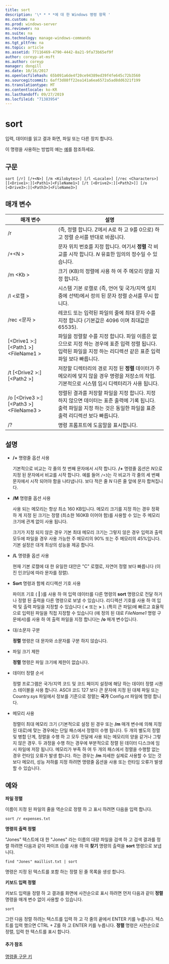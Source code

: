 ```yaml
---
title: sort
description: '\* * * *에 대 한 Windows 명령 항목 '
ms.custom: na
ms.prod: windows-server
ms.reviewer: na
ms.suite: na
ms.technology: manage-windows-commands
ms.tgt_pltfrm: na
ms.topic: article
ms.assetid: 77116469-4790-4442-8a21-9fa73b65ef9f
author: coreyp-at-msft
ms.author: coreyp
manager: dongill
ms.date: 10/16/2017
ms.openlocfilehash: 65b091a6de4f20ce94389ed39f4fe645c72b3560
ms.sourcegitcommit: 6aff3d88ff22ea141a6ea6572a5ad8dd6321f199
ms.translationtype: MT
ms.contentlocale: ko-KR
ms.lasthandoff: 09/27/2019
ms.locfileid: "71383954"
---
```

# <a name="sort"></a>sort



입력, 데이터를 읽고 결과 화면, 파일 또는 다른 장치 합니다.

이 명령을 사용하는 방법의 예는 [예](#BKMK_examples)를 참조하세요.

## <a name="syntax"></a>구문

```
sort [/r] [/+<N>] [/m <Kilobytes>] [/l <Locale>] [/rec <Characters>] [[<Drive1>:][<Path1>]<FileName1>] [/t [<Drive2>:][<Path2>]] [/o [<Drive3>:][<Path3>]<FileName3>]
```

## <a name="parameters"></a>매개 변수

|매개 변수|설명|
|---------|-----------|
|/r|(즉, 정렬 합니다. Z에서 A로 하 고 9를 0으로) 하 고 정렬 순서를 반대로 바꿉니다.|
|/+\<N >|문자 위치 번호를 지정 합니다. 여기서 **정렬** 각 비교를 시작 합니다. *N* 유효한 임의의 정수일 수 있습니다.|
|/m \<Kb >|크기 (KB)의 정렬에 사용 하 여 주 메모리 양을 지정 합니다.|
|/l \<로캘 >|시스템 기본 로캘로 (즉, 언어 및 국가/지역 설치 중에 선택)에서 정의 된 문자 정렬 순서를 무시 합니다.|
|/rec \<문자 >|레코드 또는 입력된 파일의 줄에 최대 문자 수를 지정 합니다 (기본값은 4096 이며 최대값은 65535).|
|[\<Drive1 >:] [\<Path1 >]\<FileName1 >|파일을 정렬할 수를 지정 합니다. 파일 이름은 없으므로 지정 하는 경우에 표준 입력 정렬 됩니다. 입력된 파일을 지정 하는 리디렉션 같은 표준 입력 파일 보다 빠릅니다.|
|/t [\<Drive2 >:] [\<Path2 >]|저장할 디렉터리의 경로 지정 된 **정렬** 데이터가 주 메모리에 맞지 않을 경우 명령을 저장소의 작업. 기본적으로 시스템 임시 디렉터리가 사용 됩니다.|
|/o [\<Drive3 >:] [\<Path3 >]\<FileName3 >|정렬된 결과를 저장할 파일을 지정 합니다. 지정 하지 않으면 데이터는 표준 출력에 기록 됩니다. 출력 파일을 지정 하는 것은 동일한 파일을 표준 출력 리디렉션 보다 빠릅니다.|
|/?|명령 프롬프트에 도움말을 표시합니다.|

## <a name="remarks"></a>설명

-   **/+** 명령줄 옵션 사용

    기본적으로 비교는 각 줄의 첫 번째 문자에서 시작 합니다. **/+** 명령줄 옵션은 *N*으로 지정 된 문자에서 비교를 시작 합니다. 예를 들어 `/+3`는 각 비교가 각 줄의 세 번째 문자에서 시작 되어야 함을 나타냅니다. 보다 적은 줄 *N* 다른 줄 앞에 문자 합쳐집니다.
-   **/M** 명령줄 옵션 사용

    사용 되는 메모리는 항상 최소 160 KB입니다. 메모리 크기를 지정 하는 경우 정확 하 게 지정 된 크기는 정렬 (최소한 160KB 이어야 함)를 사용할 수 있는 주 메모리 크기에 관계 없이 사용 됩니다.

    크기가 지정 되지 않은 경우 기본 최대 메모리 크기는 그렇지 않은 경우 입력과 출력 모두에 파일을 경우 사용 가능한 주 메모리의 90% 또는 주 메모리의 45%입니다. 기본 설정은 대개 최상의 성능을 제공 합니다.
-   **/L** 명령줄 옵션 사용

    현재 기본 로캘에 대 한 유일한 대안은 "C" 로캘로, 자연어 정렬 보다 빠릅니다 (이진 인코딩에 따라 문자를 정렬).
-   **Sort** 명령과 함께 리디렉션 기호 사용

    파이프 기호 ( **|** )를 사용 하 여 입력 데이터를 다른 명령의 **sort** 명령으로 전달 하거나 정렬 된 출력을 다른 명령으로 보낼 수 있습니다. 리디렉션 기호를 사용 하 여 입력 및 출력 파일을 지정할 수 있습니다 ( **<** 또는 **>** ). (특히 큰 파일)에 빠르고 효율적으로 입력된 파일을 직접 지정할 수 있습니다 (에 정의 된 대로 *FileName1* 명령 구문에서)를 사용 하 여 출력 파일을 지정 합니다는 **/o** 매개 변수입니다.
-   대/소문자 구분

    **정렬** 명령은 대 문자와 소문자를 구분 하지 않습니다.
-   파일 크기 제한

    **정렬** 명령은 파일 크기에 제한이 없습니다.
-   데이터 정렬 순서

    정렬 프로그램은 국가/지역 코드 및 코드 페이지 설정에 해당 하는 데이터 정렬 시퀀스 테이블을 사용 합니다. ASCII 코드 127 보다 큰 문자에 지정 된 대체 파일 또는 Country.sys 파일에서 정보를 기준으로 정렬는 **국가** Config.nt 파일에 명령 합니다.
-   메모리 사용

    정렬이 최대 메모리 크기 (기본적으로 설정 된 경우 또는 **/m** 매개 변수에 의해 지정 된 대로)에 맞는 경우에는 단일 패스에서 정렬이 수행 됩니다. 두 개의 별도의 정렬 및 병합 단계, 정렬을 수행 하 고 모두 전달에 사용 되는 메모리의 양을 같거나 그렇지 않은 경우. 두 과정을 수행 하는 경우에 부분적으로 정렬 된 데이터 디스크에 임시 파일에 저장 됩니다. 메모리가 부족 하 여 두 개의 패스에서 정렬을 수행할 없는 경우 런타임 오류가 발생 합니다. 하는 경우는 **/m** 자세한 실제로 사용할 수 있는 것 보다 메모리, 성능 저하를 지정 하려면 명령줄 옵션을 사용 또는 런타임 오류가 발생할 수 있습니다.

## <a name="BKMK_examples"></a>예와

**파일 정렬**

이름이 지정 된 파일의 줄을 역순으로 정렬 하 고 표시 하려면 다음을 입력 합니다.

`sort /r expenses.txt`

**명령의 출력 정렬**

"Jones" 텍스트에 대 한 "Jones" 라는 이름의 대량 파일을 검색 하 고 검색 결과를 정렬 하려면 다음과 같이 파이프 (|)를 사용 하 여 **찾기** 명령의 출력을 **sort** 명령으로 보냅니다.

`find "Jones" maillist.txt | sort`

명령은 지정 된 텍스트를 포함 하는 정렬 된 줄 목록을 생성 합니다.

**키보드 입력 정렬**

키보드 입력을 정렬 하 고 결과를 화면에 사전순으로 표시 하려면 먼저 다음과 같이 **정렬** 명령을 매개 변수 없이 사용할 수 있습니다.

`sort`

그런 다음 정렬 하려는 텍스트를 입력 하 고 각 줄의 끝에서 ENTER 키를 누릅니다. 텍스트를 입력 했으면 CTRL + Z를 하 고 ENTER 키를 누릅니다. **정렬** 명령은 사전순으로 정렬, 입력 한 텍스트를 표시 합니다.

#### <a name="additional-references"></a>추가 참조

[명령줄 구문 키](command-line-syntax-key.md)
